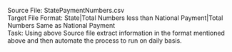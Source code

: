 Source File: StatePaymentNumbers.csv <br />
Target File Format: State|Total Numbers less than National Payment|Total Numbers Same as National Payment <br />
Task: Using above Source file extract information in the format mentioned above and then automate the process to run on daily basis.



